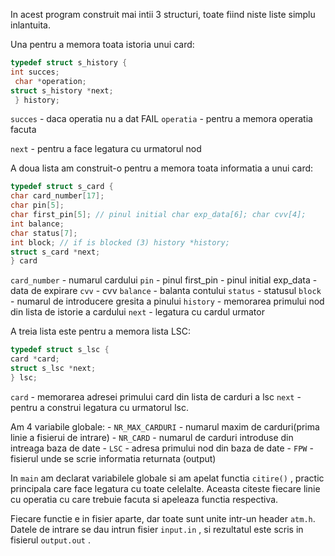 In acest program construit mai intii 3 structuri, toate fiind niste liste simplu inlantuita.

Una pentru a memora toata istoria unui card:
```c
typedef struct s_history { 
int succes;
 char *operation; 
struct s_history *next;
 } history;
```
`succes` - daca operatia nu a dat FAIL `operatia` - pentru a memora operatia facuta 

`next` - pentru a face legatura cu urmatorul nod

A doua lista am construit-o pentru a memora toata informatia a unui card: 

```c
typedef struct s_card { 
char card_number[17]; 
char pin[5]; 
char first_pin[5]; // pinul initial char exp_data[6]; char cvv[4];
int balance; 
char status[7]; 
int block; // if is blocked (3) history *history; 
struct s_card *next; 
} card
```
`card_number` - numarul cardului 
`pin` - pinul first_pin - pinul initial exp_data - data de expirare 
`cvv` - cvv 
`balance` - balanta contului 
`status` - statusul 
`block` - numarul de introducere gresita a pinului 
`history` - memorarea primului nod din lista de istorie a cardului 
`next` - legatura cu cardul urmator

A treia lista este pentru a memora lista LSC: 
```c
typedef struct s_lsc { 
card *card; 
struct s_lsc *next; 
} lsc; 
```
`card` - memorarea adresei primului card din lista de carduri a lsc 
`next` - pentru a construi legatura cu urmatorul lsc.

Am 4 variabile globale: - `NR_MAX_CARDURI` - numarul maxim de carduri(prima linie a fisierui de intrare) - `NR_CARD` - numarul de carduri introduse din intreaga baza de date - `LSC` - adresa primului nod din baza de date - `FPW` - fisierul unde se scrie informatia returnata (output)

In `main` am declarat variabilele globale si am apelat functia `citire()` , practic principala care face legatura cu toate celelalte. Aceasta citeste fiecare linie cu operatia cu care trebuie facuta si apeleaza functia respectiva.

 Fiecare functie e in fisier aparte, dar toate sunt unite intr-un header `atm.h`. Datele de intrare se dau intrun fisier `input.in` , si rezultatul este scris in fisierul `output.out` .

